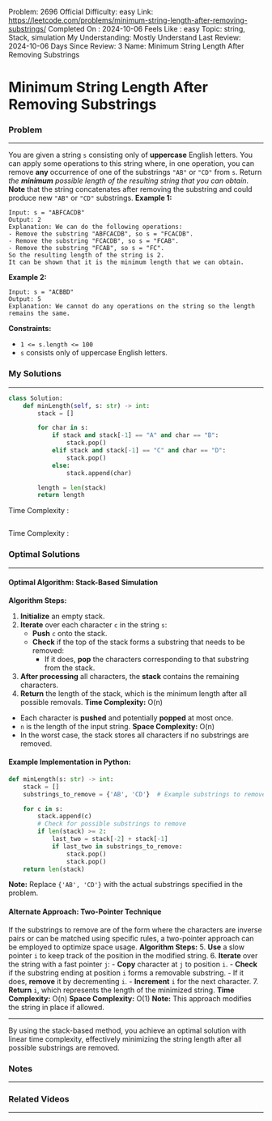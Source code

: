 Problem: 2696
Official Difficulty: easy
Link: https://leetcode.com/problems/minimum-string-length-after-removing-substrings/
Completed On : 2024-10-06
Feels Like : easy
Topic: string, Stack, simulation
My Understanding: Mostly Understand
Last Review: 2024-10-06
Days Since Review: 3
Name: Minimum String Length After Removing Substrings

# Minimum String Length After Removing Substrings
### Problem
___
You are given a string `s` consisting only of **uppercase** English letters.
You can apply some operations to this string where, in one operation, you can remove **any** occurrence of one of the substrings `"AB"` or `"CD"` from `s`.
Return *the ****minimum**** possible length of the resulting string that you can obtain*.
**Note** that the string concatenates after removing the substring and could produce new `"AB"` or `"CD"` substrings.
**Example 1:**
```plain text
Input: s = "ABFCACDB"
Output: 2
Explanation: We can do the following operations:
- Remove the substring "ABFCACDB", so s = "FCACDB".
- Remove the substring "FCACDB", so s = "FCAB".
- Remove the substring "FCAB", so s = "FC".
So the resulting length of the string is 2.
It can be shown that it is the minimum length that we can obtain.
```
**Example 2:**
```plain text
Input: s = "ACBBD"
Output: 5
Explanation: We cannot do any operations on the string so the length remains the same.

```
**Constraints:**
- `1 <= s.length <= 100`
- `s` consists only of uppercase English letters.
### My Solutions
___
```python
class Solution:
    def minLength(self, s: str) -> int:
        stack = []

        for char in s:
            if stack and stack[-1] == "A" and char == "B":
                stack.pop()
            elif stack and stack[-1] == "C" and char == "D":
                stack.pop()
            else:
                stack.append(char)

        length = len(stack)
        return length
```

Time Complexity :
```python

```

Time Complexity : 
### Optimal Solutions
___
#### **Optimal Algorithm: Stack-Based Simulation**
**Algorithm Steps:**
1. **Initialize** an empty stack.
2. **Iterate** over each character `c` in the string `s`:
	- **Push** `c` onto the stack.
	- **Check** if the top of the stack forms a substring that needs to be removed:
		- If it does, **pop** the characters corresponding to that substring from the stack.
3. **After processing** all characters, the **stack** contains the remaining characters.
4. **Return** the length of the stack, which is the minimum length after all possible removals.
**Time Complexity:** O(n)
- Each character is **pushed** and potentially **popped** at most once.
- `n` is the length of the input string.
**Space Complexity:** O(n)
- In the worst case, the stack stores all characters if no substrings are removed.
#### **Example Implementation in Python:**
```python
def minLength(s: str) -> int:
    stack = []
    substrings_to_remove = {'AB', 'CD'}  # Example substrings to remove

    for c in s:
        stack.append(c)
        # Check for possible substrings to remove
        if len(stack) >= 2:
            last_two = stack[-2] + stack[-1]
            if last_two in substrings_to_remove:
                stack.pop()
                stack.pop()
    return len(stack)

```
**Note:** Replace `{'AB', 'CD'}` with the actual substrings specified in the problem.
#### **Alternate Approach: Two-Pointer Technique**
If the substrings to remove are of the form where the characters are inverse pairs or can be matched using specific rules, a two-pointer approach can be employed to optimize space usage.
**Algorithm Steps:**
5. **Use** a slow pointer `i` to keep track of the position in the modified string.
6. **Iterate** over the string with a fast pointer `j`:
	- **Copy** character at `j` to position `i`.
	- **Check** if the substring ending at position `i` forms a removable substring.
		- If it does, **remove** it by decrementing `i`.
	- **Increment** `i` for the next character.
7. **Return** `i`, which represents the length of the minimized string.
**Time Complexity:** O(n)
**Space Complexity:** O(1)
**Note:** This approach modifies the string in place if allowed.
___
By using the stack-based method, you achieve an optimal solution with linear time complexity, effectively minimizing the string length after all possible substrings are removed.
### Notes
___
 
### Related Videos 
___
[]()
